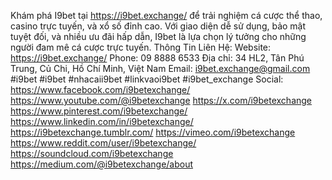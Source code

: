 Khám phá I9bet tại https://i9bet.exchange/ để trải nghiệm cá cược thể thao, casino trực tuyến, và xổ số đỉnh cao. Với giao diện dễ sử dụng, bảo mật tuyệt đối, và nhiều ưu đãi hấp dẫn, I9bet là lựa chọn lý tưởng cho những người đam mê cá cược trực tuyến.
Thông Tin Liên Hệ:
Website:
https://i9bet.exchange/
Phone: 09 8888 6533
Địa chỉ: 34 HL2, Tân Phú Trung, Củ Chi, Hồ Chí Minh, Việt Nam
Email: i9bet.exchange@gmail.com
#i9bet #i9bet #nhacaii9bet #linkvaoi9bet #i9bet_exchange
Social: 
https://www.facebook.com/i9betexchange/
https://www.youtube.com/@i9betexchange
https://x.com/i9betexchange
https://www.pinterest.com/i9betexchange/
https://www.linkedin.com/in/i9betexchange/
https://i9betexchange.tumblr.com/
https://vimeo.com/i9betexchange
https://www.reddit.com/user/i9betexchange/
https://soundcloud.com/i9betexchange
https://medium.com/@i9betexchange/about
